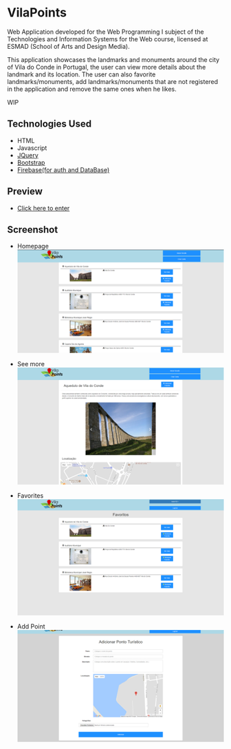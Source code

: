 # VilaPoints

Web Application developed for the Web Programming I subject of the Technologies and Information Systems for the Web course, licensed at ESMAD (School of Arts and Design Media).

This application showcases the landmarks and monuments around the city of Vila do Conde in Portugal, the user can view more details about the landmark and its location. The user can also favorite landmarks/monuments, add landmarks/monuments that are not registered in the application and remove the same ones when he likes.

WIP

## Technologies Used

* HTML
* Javascript
* [JQuery](https://jquery.com/)
* [Bootstrap](http://getbootstrap.com/)
* [Firebase(for auth and DataBase)](https://firebase.google.com/)

## Preview

 * [Click here to enter](https://cdn.rawgit.com/DanielC14/VilaPoints/97a2c929/pagInicial.html)

## Screenshot

* Homepage
![Page](screenshots/Homepage.PNG?raw=true)

* See more
![Page](screenshots/SeeMore.PNG?raw=true)

* Favorites
![Page](screenshots/Favorites.PNG?raw=true)

* Add Point
![Page](screenshots/AddPoint.PNG?raw=true)
